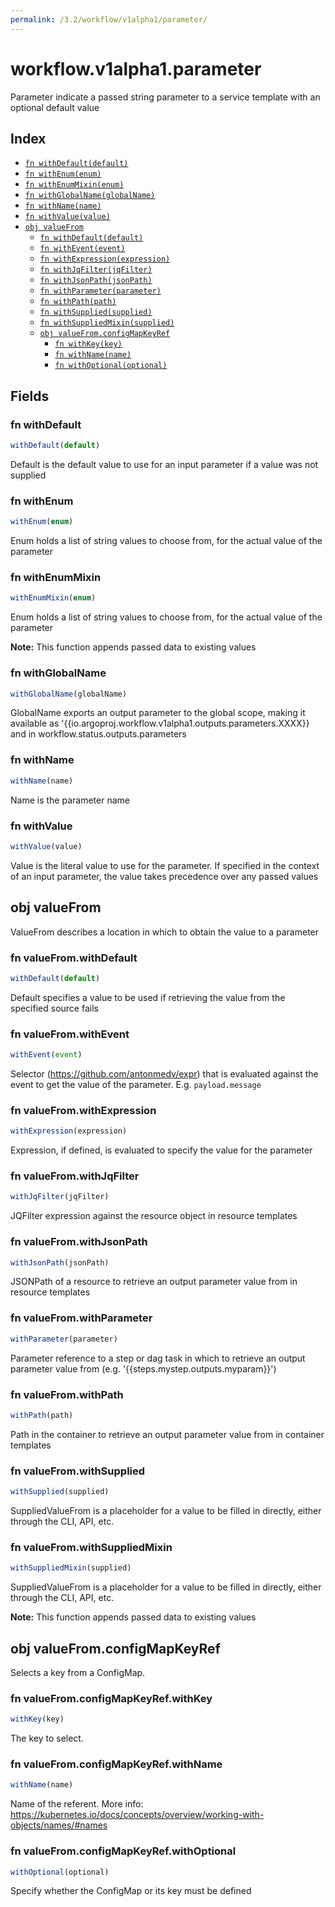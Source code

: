 ```yaml
---
permalink: /3.2/workflow/v1alpha1/parameter/
---
```


# workflow.v1alpha1.parameter

Parameter indicate a passed string parameter to a service template with an optional default value

## Index

* [`fn withDefault(default)`](#fn-withdefault)
* [`fn withEnum(enum)`](#fn-withenum)
* [`fn withEnumMixin(enum)`](#fn-withenummixin)
* [`fn withGlobalName(globalName)`](#fn-withglobalname)
* [`fn withName(name)`](#fn-withname)
* [`fn withValue(value)`](#fn-withvalue)
* [`obj valueFrom`](#obj-valuefrom)
  * [`fn withDefault(default)`](#fn-valuefromwithdefault)
  * [`fn withEvent(event)`](#fn-valuefromwithevent)
  * [`fn withExpression(expression)`](#fn-valuefromwithexpression)
  * [`fn withJqFilter(jqFilter)`](#fn-valuefromwithjqfilter)
  * [`fn withJsonPath(jsonPath)`](#fn-valuefromwithjsonpath)
  * [`fn withParameter(parameter)`](#fn-valuefromwithparameter)
  * [`fn withPath(path)`](#fn-valuefromwithpath)
  * [`fn withSupplied(supplied)`](#fn-valuefromwithsupplied)
  * [`fn withSuppliedMixin(supplied)`](#fn-valuefromwithsuppliedmixin)
  * [`obj valueFrom.configMapKeyRef`](#obj-valuefromconfigmapkeyref)
    * [`fn withKey(key)`](#fn-valuefromconfigmapkeyrefwithkey)
    * [`fn withName(name)`](#fn-valuefromconfigmapkeyrefwithname)
    * [`fn withOptional(optional)`](#fn-valuefromconfigmapkeyrefwithoptional)

## Fields

### fn withDefault

```ts
withDefault(default)
```

Default is the default value to use for an input parameter if a value was not supplied

### fn withEnum

```ts
withEnum(enum)
```

Enum holds a list of string values to choose from, for the actual value of the parameter

### fn withEnumMixin

```ts
withEnumMixin(enum)
```

Enum holds a list of string values to choose from, for the actual value of the parameter

**Note:** This function appends passed data to existing values

### fn withGlobalName

```ts
withGlobalName(globalName)
```

GlobalName exports an output parameter to the global scope, making it available as '{{io.argoproj.workflow.v1alpha1.outputs.parameters.XXXX}} and in workflow.status.outputs.parameters

### fn withName

```ts
withName(name)
```

Name is the parameter name

### fn withValue

```ts
withValue(value)
```

Value is the literal value to use for the parameter. If specified in the context of an input parameter, the value takes precedence over any passed values

## obj valueFrom

ValueFrom describes a location in which to obtain the value to a parameter

### fn valueFrom.withDefault

```ts
withDefault(default)
```

Default specifies a value to be used if retrieving the value from the specified source fails

### fn valueFrom.withEvent

```ts
withEvent(event)
```

Selector (https://github.com/antonmedv/expr) that is evaluated against the event to get the value of the parameter. E.g. `payload.message`

### fn valueFrom.withExpression

```ts
withExpression(expression)
```

Expression, if defined, is evaluated to specify the value for the parameter

### fn valueFrom.withJqFilter

```ts
withJqFilter(jqFilter)
```

JQFilter expression against the resource object in resource templates

### fn valueFrom.withJsonPath

```ts
withJsonPath(jsonPath)
```

JSONPath of a resource to retrieve an output parameter value from in resource templates

### fn valueFrom.withParameter

```ts
withParameter(parameter)
```

Parameter reference to a step or dag task in which to retrieve an output parameter value from (e.g. '{{steps.mystep.outputs.myparam}}')

### fn valueFrom.withPath

```ts
withPath(path)
```

Path in the container to retrieve an output parameter value from in container templates

### fn valueFrom.withSupplied

```ts
withSupplied(supplied)
```

SuppliedValueFrom is a placeholder for a value to be filled in directly, either through the CLI, API, etc.

### fn valueFrom.withSuppliedMixin

```ts
withSuppliedMixin(supplied)
```

SuppliedValueFrom is a placeholder for a value to be filled in directly, either through the CLI, API, etc.

**Note:** This function appends passed data to existing values

## obj valueFrom.configMapKeyRef

Selects a key from a ConfigMap.

### fn valueFrom.configMapKeyRef.withKey

```ts
withKey(key)
```

The key to select.

### fn valueFrom.configMapKeyRef.withName

```ts
withName(name)
```

Name of the referent. More info: https://kubernetes.io/docs/concepts/overview/working-with-objects/names/#names

### fn valueFrom.configMapKeyRef.withOptional

```ts
withOptional(optional)
```

Specify whether the ConfigMap or its key must be defined